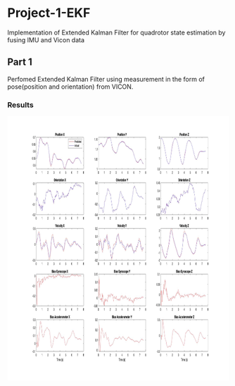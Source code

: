 # Project-1-EKF
Implementation of Extended Kalman Filter for quadrotor state estimation by fusing IMU and Vicon data

## Part 1
Perfomed Extended Kalman Filter using measurement in the form of pose(position and orientation) from VICON.

### Results
<p align = 'center'><img src ='assets/EKF1.jpg' width="800" height="600" ></p> 
